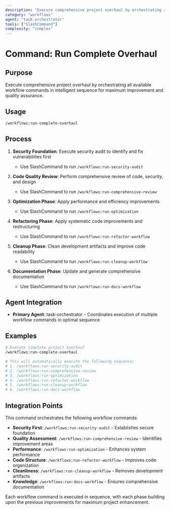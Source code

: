 ```yaml
---
description: "Execute comprehensive project overhaul by orchestrating all workflows in intelligent sequence for maximum improvement"
category: "workflows"
agent: "task-orchestrator"
tools: ["SlashCommand"]
complexity: "complex"
---
```


# Command: Run Complete Overhaul

## Purpose

Execute comprehensive project overhaul by orchestrating all available workflow commands in intelligent sequence for maximum improvement and quality assurance.

## Usage

```bash
/workflows:run-complete-overhaul
```

## Process

1. **Security Foundation**: Execute security audit to identify and fix vulnerabilities first
   - Use SlashCommand to run `/workflows:run-security-audit`

2. **Code Quality Review**: Perform comprehensive review of code, security, and design
   - Use SlashCommand to run `/workflows:run-comprehensive-review`

3. **Optimization Phase**: Apply performance and efficiency improvements
   - Use SlashCommand to run `/workflows:run-optimization`

4. **Refactoring Phase**: Apply systematic code improvements and restructuring
   - Use SlashCommand to run `/workflows:run-refactor-workflow`

5. **Cleanup Phase**: Clean development artifacts and improve code readability
   - Use SlashCommand to run `/workflows:run-cleanup-workflow`

6. **Documentation Phase**: Update and generate comprehensive documentation
   - Use SlashCommand to run `/workflows:run-docs-workflow`

## Agent Integration

- **Primary Agent**: task-orchestrator - Coordinates execution of multiple workflow commands in optimal sequence

## Examples

```bash
# Execute complete project overhaul
/workflows:run-complete-overhaul

# This will automatically execute the following sequence:
# 1. /workflows:run-security-audit
# 2. /workflows:run-comprehensive-review
# 3. /workflows:run-optimization
# 4. /workflows:run-refactor-workflow
# 5. /workflows:run-cleanup-workflow
# 6. /workflows:run-docs-workflow
```

## Integration Points

This command orchestrates the following workflow commands:

- **Security First**: `/workflows:run-security-audit` - Establishes secure foundation
- **Quality Assessment**: `/workflows:run-comprehensive-review` - Identifies improvement areas
- **Performance**: `/workflows:run-optimization` - Enhances system performance
- **Code Structure**: `/workflows:run-refactor-workflow` - Improves code organization
- **Cleanliness**: `/workflows:run-cleanup-workflow` - Removes development artifacts
- **Knowledge**: `/workflows:run-docs-workflow` - Ensures comprehensive documentation

Each workflow command is executed in sequence, with each phase building upon the previous improvements for maximum project enhancement.
